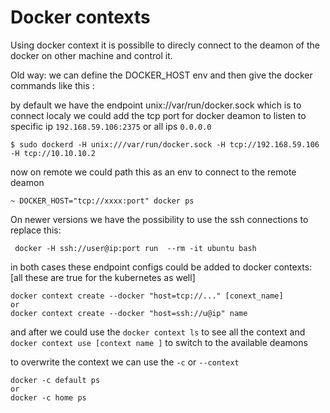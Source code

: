 # Docker contexts

Using docker context it is possiblle to direcly connect to the deamon of the docker on other machine and control it.

Old way: we can define the DOCKER_HOST env and then give the docker commands like this :

by default we have the endpoint unix://var/run/docker.sock which is to connect localy
we could add the tcp port for docker deamon to listen to specific ip ```192.168.59.106:2375``` or all ips ```0.0.0.0```  

````
$ sudo dockerd -H unix:///var/run/docker.sock -H tcp://192.168.59.106 -H tcp://10.10.10.2
````

now on remote we could path this as an env to connect to the remote deamon
```
~ DOCKER_HOST="tcp://xxxx:port" docker ps
```

On newer versions we have the possibility to use the ssh connections to replace this:

````
 docker -H ssh://user@ip:port run  --rm -it ubuntu bash
````

in both cases these endpoint configs could be added to docker contexts:
[all these are true for the kubernetes as well]
````
docker context create --docker "host=tcp://..." [conext_name]
or 
docker context create --docker "host=ssh://u@ip" name
````
and after we could use the `docker context ls` to see all the context and `docker context use [context name ]` to switch to the available deamons

to overwrite the context we can use the `-c` or `--context`
```
docker -c default ps
or 
docker -c home ps



```



